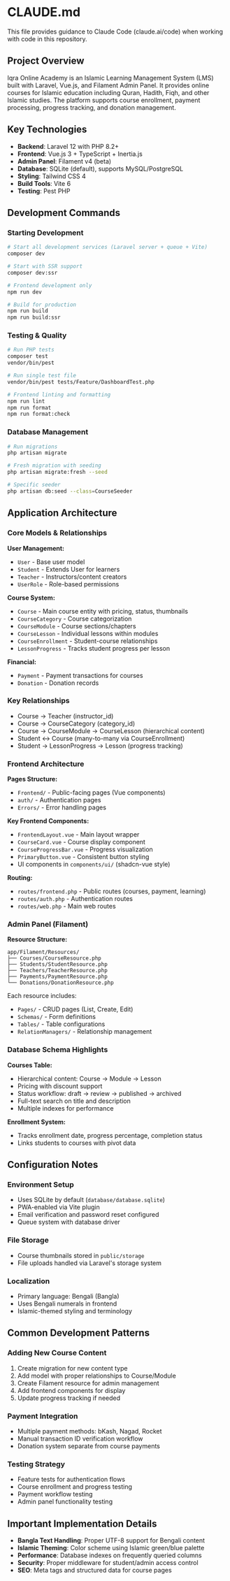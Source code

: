 # CLAUDE.md

This file provides guidance to Claude Code (claude.ai/code) when working with code in this repository.

## Project Overview

Iqra Online Academy is an Islamic Learning Management System (LMS) built with Laravel, Vue.js, and Filament Admin Panel. It provides online courses for Islamic education including Quran, Hadith, Fiqh, and other Islamic studies. The platform supports course enrollment, payment processing, progress tracking, and donation management.

## Key Technologies

- **Backend**: Laravel 12 with PHP 8.2+
- **Frontend**: Vue.js 3 + TypeScript + Inertia.js
- **Admin Panel**: Filament v4 (beta)
- **Database**: SQLite (default), supports MySQL/PostgreSQL
- **Styling**: Tailwind CSS 4
- **Build Tools**: Vite 6
- **Testing**: Pest PHP

## Development Commands

### Starting Development
```bash
# Start all development services (Laravel server + queue + Vite)
composer dev

# Start with SSR support
composer dev:ssr

# Frontend development only
npm run dev

# Build for production
npm run build
npm run build:ssr
```

### Testing & Quality
```bash
# Run PHP tests
composer test
vendor/bin/pest

# Run single test file
vendor/bin/pest tests/Feature/DashboardTest.php

# Frontend linting and formatting
npm run lint
npm run format
npm run format:check
```

### Database Management
```bash
# Run migrations
php artisan migrate

# Fresh migration with seeding
php artisan migrate:fresh --seed

# Specific seeder
php artisan db:seed --class=CourseSeeder
```

## Application Architecture

### Core Models & Relationships

**User Management:**
- `User` - Base user model
- `Student` - Extends User for learners
- `Teacher` - Instructors/content creators
- `UserRole` - Role-based permissions

**Course System:**
- `Course` - Main course entity with pricing, status, thumbnails
- `CourseCategory` - Course categorization
- `CourseModule` - Course sections/chapters
- `CourseLesson` - Individual lessons within modules
- `CourseEnrollment` - Student-course relationships
- `LessonProgress` - Tracks student progress per lesson

**Financial:**
- `Payment` - Payment transactions for courses
- `Donation` - Donation records

### Key Relationships
- Course → Teacher (instructor_id)
- Course → CourseCategory (category_id)
- Course → CourseModule → CourseLesson (hierarchical content)
- Student ↔ Course (many-to-many via CourseEnrollment)
- Student → LessonProgress → Lesson (progress tracking)

### Frontend Architecture

**Pages Structure:**
- `Frontend/` - Public-facing pages (Vue components)
- `auth/` - Authentication pages
- `Errors/` - Error handling pages

**Key Frontend Components:**
- `FrontendLayout.vue` - Main layout wrapper
- `CourseCard.vue` - Course display component
- `CourseProgressBar.vue` - Progress visualization
- `PrimaryButton.vue` - Consistent button styling
- UI components in `components/ui/` (shadcn-vue style)

**Routing:**
- `routes/frontend.php` - Public routes (courses, payment, learning)
- `routes/auth.php` - Authentication routes
- `routes/web.php` - Main web routes

### Admin Panel (Filament)

**Resource Structure:**
```
app/Filament/Resources/
├── Courses/CourseResource.php
├── Students/StudentResource.php  
├── Teachers/TeacherResource.php
├── Payments/PaymentResource.php
└── Donations/DonationResource.php
```

Each resource includes:
- `Pages/` - CRUD pages (List, Create, Edit)
- `Schemas/` - Form definitions
- `Tables/` - Table configurations
- `RelationManagers/` - Relationship management

### Database Schema Highlights

**Courses Table:**
- Hierarchical content: Course → Module → Lesson
- Pricing with discount support
- Status workflow: draft → review → published → archived
- Full-text search on title and description
- Multiple indexes for performance

**Enrollment System:**
- Tracks enrollment date, progress percentage, completion status
- Links students to courses with pivot data

## Configuration Notes

### Environment Setup
- Uses SQLite by default (`database/database.sqlite`)
- PWA-enabled via Vite plugin
- Email verification and password reset configured
- Queue system with database driver

### File Storage
- Course thumbnails stored in `public/storage`
- File uploads handled via Laravel's storage system

### Localization
- Primary language: Bengali (Bangla)
- Uses Bengali numerals in frontend
- Islamic-themed styling and terminology

## Common Development Patterns

### Adding New Course Content
1. Create migration for new content type
2. Add model with proper relationships to Course/Module
3. Create Filament resource for admin management
4. Add frontend components for display
5. Update progress tracking if needed

### Payment Integration
- Multiple payment methods: bKash, Nagad, Rocket
- Manual transaction ID verification workflow
- Donation system separate from course payments

### Testing Strategy
- Feature tests for authentication flows
- Course enrollment and progress testing
- Payment workflow testing
- Admin panel functionality testing

## Important Implementation Details

- **Bangla Text Handling**: Proper UTF-8 support for Bengali content
- **Islamic Theming**: Color scheme using Islamic green/blue palette
- **Performance**: Database indexes on frequently queried columns
- **Security**: Proper middleware for student/admin access control
- **SEO**: Meta tags and structured data for course pages
